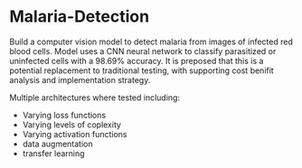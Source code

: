 # Malaria-Detection
Build a computer vision model to detect malaria from images of infected red blood cells. Model uses a CNN neural network to classify parasitized or uninfected cells with a 98.69% accuracy. It is preposed that this is a potential replacement to traditional testing, with supporting cost benifit analysis and implementation strategy. 

Multiple architectures where tested including:
* Varying loss functions
* Varying levels of coplexity
* Varying activation functions
* data augmentation
* transfer learning 
